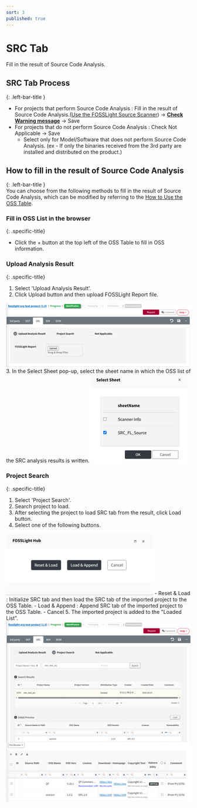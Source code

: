 ```yaml
---
sort: 3
published: true
---
```


# SRC Tab
<div class="note">
Fill in the result of Source Code Analysis.
</div>

## SRC Tab Process
{: .left-bar-title }
- For projects that perform Source Code Analysis : Fill in the result of Source Code Analysis.([Use the FOSSLight Source Scanner](https://fosslight.org/fosslight-guide-en/scanner/2_source.html)) → [**Check Warning message**](https://fosslight.org/hub-guide-en/tips/1_common/5_warning_message) → Save
- For projects that do not perform Source Code Analysis : Check Not Applicable → Save  
    - Select only for Model/Software that does not perform Source Code Analysis. (ex - If only the binaries received from the 3rd party are installed and distributed on the product.)  

## How to fill in the result of Source Code Analysis
{: .left-bar-title }  
You can choose from the following methods to fill in the result of Source Code Analysis, which can be modified by referring to the [How to Use the OSS Table](https://fosslight.org/hub-guide-en/tips/1_common/1_oss_table).


### Fill in OSS List in the browser
{: .specific-title}  
- Click the + button at the top left of the OSS Table to fill in OSS information.   


### Upload Analysis Result 
{: .specific-title}
1. Select 'Upload Analysis Result'.  
2. Click Upload button and then upload FOSSLight Report file.  
<img src="images/3_src_upload.png" alt="select" class="styled-image">
3.  In the Select Sheet pop-up, select the sheet name in which the OSS list of the SRC analysis results is written.  
<img src="images/3_src_file_select.png" alt="select" class="styled-image">


### Project Search 
{: .specific-title} 
1. Select 'Project Search'.  
2. Search project to load.  
3. After selecting the project to load SRC tab from the result, click Load button.  
4. Select one of the following buttons.  
<img src="images/2_dep_search_option.png" alt="select" class="styled-image">
    - Reset & Load : Initialize SRC tab and then load the SRC tab of the imported project to the OSS Table.  
    - Load & Append : Append SRC tab of the imported project to the OSS Table.  
    - Cancel  
5. The imported project is added to the "Loaded List".  
<img src="images/3_src_search.png" alt="select" class="styled-image">
